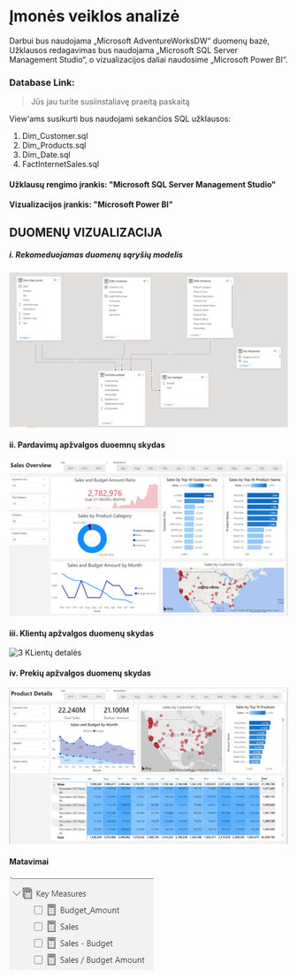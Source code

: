 # Įmonės veiklos analizė
Darbui bus naudojama „Microsoft AdventureWorksDW“ duomenų bazė, Užklausos redagavimas bus naudojama „Microsoft SQL Server Management Studio“, o vizualizacijos daliai  naudosime „Microsoft Power BI“. 

### Database Link: 
   >Jūs jau turite susiinstaliavę  praeitą paskaitą

View'ams susikurti bus naudojami sekančios SQL užklausos:
1. Dim_Customer.sql
2. Dim_Products.sql
3. Dim_Date.sql
4. FactInternetSales.sql

#### Užklausų rengimo įrankis: "Microsoft SQL Server Management Studio"
#### Vizualizacijos įrankis: "Microsoft Power BI"



## DUOMENŲ VIZUALIZACIJA
##### i. Rekomeduojamas duomenų sąryšių modelis
![1  Duomenų modelis](https://github.com/moksliukas/Duomenu_analitika/blob/main/Imon%C4%97s%20veiklos%20analize/Vizualizacija/1.%20Model%20Relations.PNG)

#### ii. Pardavimų apžvalgos duoemnų skydas
![2  Pardavimų apžvalga](https://github.com/moksliukas/Duomenu_analitika/blob/main/Imon%C4%97s%20veiklos%20analize/Vizualizacija/2.%20Sales%20Overview.png)

#### iii. Klientų apžvalgos duomenų skydas
![3  KLientų detalės](https://github.com/moksliukas/Duomenu_analitika/blob/main/Imon%C4%97s%20veiklos%20analize/Vizualizacija/3.%20Customer%20Details.png)

#### iv. Prekių apžvalgos duomenų skydas
![4  Prekių detalės](https://github.com/moksliukas/Duomenu_analitika/blob/main/Imon%C4%97s%20veiklos%20analize/Vizualizacija/4.%20Product%20Details.png)



#### Matavimai
![5 Rekomenduojami matavimai](https://github.com/moksliukas/Duomenu_analitika/blob/main/Imon%C4%97s%20veiklos%20analize/Vizualizacija/matavimai.png)